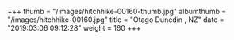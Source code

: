 +++
thumb = "/images/hitchhike-00160-thumb.jpg"
albumthumb = "/images/hitchhike-00160.jpg"
title = "Otago Dunedin , NZ"
date = "2019:03:06 09:12:28"
weight = 160
+++
